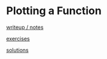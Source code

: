 # Plotting a Function

[writeup / notes](005_plotting_a_function.md)

[exercises](exercise)

[solutions](solution)
